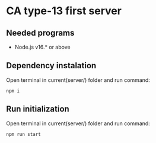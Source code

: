 # CA type-13 first server

## Needed programs
  * Node.js v16.* or above

## Dependency instalation
  Open terminal in current(server/) folder and run command:
  ```
  npm i
  ```

  ## Run initialization
   Open terminal in current(server/) folder and run command:
  ```
  npm run start
  ```
